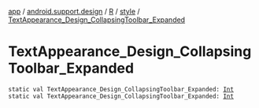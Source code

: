 [app](../../../index.md) / [android.support.design](../../index.md) / [R](../index.md) / [style](index.md) / [TextAppearance_Design_CollapsingToolbar_Expanded](./-text-appearance_-design_-collapsing-toolbar_-expanded.md)

# TextAppearance_Design_CollapsingToolbar_Expanded

`static val TextAppearance_Design_CollapsingToolbar_Expanded: `[`Int`](https://kotlinlang.org/api/latest/jvm/stdlib/kotlin/-int/index.html)
`static val TextAppearance_Design_CollapsingToolbar_Expanded: `[`Int`](https://kotlinlang.org/api/latest/jvm/stdlib/kotlin/-int/index.html)